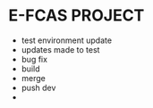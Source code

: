 # E-FCAS PROJECT 

- test environment update
- updates made to test
- bug fix
- build
- merge
- push dev
- 
